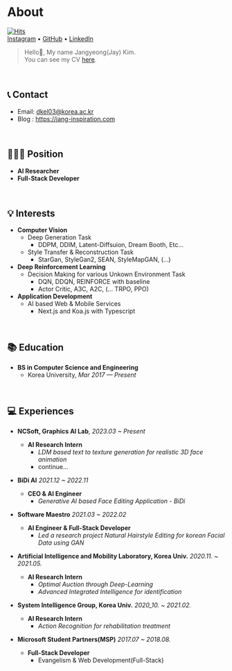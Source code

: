 # About
[![Hits](https://hits.seeyoufarm.com/api/count/incr/badge.svg?url=https%3A%2F%2Fgithub.com%2Flongshiine&count_bg=%2379C83D&title_bg=%23555555&icon=&icon_color=%23E7E7E7&title=hits&edge_flat=false)](https://hits.seeyoufarm.com)
<br />
[Instagram](https://www.instagram.com/jang.inspiration/) • [GitHub](https://github.com/longshiine) • [LinkedIn](https://www.linkedin.com/in/jangyeong-kim-b7924422a/)

> Hello👋, My name Jangyeong(Jay) Kim. <br />
> You can see my CV [here](https://jang-inspiration.com/cv.pdf).

<br />

## 📞 Contact
- Email: dkel03@korea.ac.kr
- Blog : https://jang-inspiration.com

<br />

## 🧑🏻‍💻 Position
- **AI Researcher**
- **Full-Stack Developer**

<br />

## 💡 Interests
- **Computer Vision**
    - Deep Generation Task
        - DDPM, DDIM, Latent-Diffsuion, Dream Booth, Etc...
    - Style Transfer & Reconstruction Task
        - StarGan, StyleGan2, SEAN, StyleMapGAN, (...)
- **Deep Reinforcement Learning**
    - Decision Making for various Unkown Environment Task
        - DQN, DDQN, REINFORCE with baseline
        - Actor Critic, A3C, A2C, (... TRPO, PPO)
- **Application Development**
    - AI based Web & Mobile Services
        - Next.js and Koa.js with Typescript

<br />

## 📚 Education
- **BS in Computer Science and Engineering**
    - Korea University, *Mar 2017 — Present*

<br />

## 💻 Experiences
- **NCSoft, Graphics AI Lab**, *2023.03 ~ Present*
    - **AI Research Intern**
        - *LDM based text to texture generation for realistic 3D face animation*
        - continue…

- **BiDi AI** *2021.12 ~ 2022.11*
    - **CEO & AI Engineer**
        - *Generative AI based Face Editing Application - BiDi*

- **Software Maestro** *2021.03 ~ 2022.02*
    - **AI Engineer & Full-Stack Developer**
        - *Led a research project Natural Hairstyle Editing for korean Facial Data using GAN*

- **Artificial Intelligence and Mobility Laboratory, Korea Univ.** *2020.11. ~ 2021.05.*  
    - **AI Research Intern**
        - *Optimal Auction through Deep-Learning*
        - *Advanced Integrated Intelligence for identification*
  
- **System Intelligence Group, Korea Univ.** *2020_10. ~ 2021.02.*  
    - **AI Research Intern**     
        - *Action Recognition for rehabilitation treatment*

- **Microsoft Student Partners(MSP)** *2017.07 ~ 2018.08.*  
    - **Full-Stack Developer**
        - Evangelism & Web Development(Full-Stack)  
